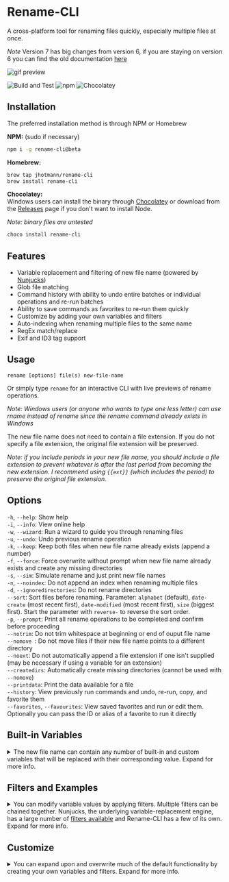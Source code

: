 <!--TODO document this https://apple.stackexchange.com/questions/40734/why-is-my-host-name-wrong-at-the-terminal-prompt-when-connected-to-a-public-wifi-->
# Rename-CLI
A cross-platform tool for renaming files quickly, especially multiple files at once.

*Note* Version 7 has big changes from version 6, if you are staying on version 6 you can find the old documentation [here](docs/README6.md)

![gif preview](images/rename.gif)

![Build and Test](https://github.com/jhotmann/node-rename-cli/workflows/Build%20and%20Test/badge.svg?branch=master) ![npm](https://img.shields.io/npm/dt/rename-cli?color=cb3837&label=npm%20downloads&logo=npm) ![Chocolatey](https://img.shields.io/chocolatey/dt/rename-cli?color=5c9fd8&label=chocolatey%20downloads&logo=chocolatey)

## Installation
The preferred installation method is through NPM or Homebrew

**NPM:** (sudo if necessary)
```sh
npm i -g rename-cli@beta
```

**Homebrew:**
```sh
brew tap jhotmann/rename-cli
brew install rename-cli
```

**Chocolatey:**  
Windows users can install the binary through [Chocolatey](https://chocolatey.org/) or download from the [Releases](https://github.com/jhotmann/node-rename-cli/releases) page if you don't want to install Node.

*Note: binary files are untested*

```sh
choco install rename-cli
```  

## Features
- Variable replacement and filtering of new file name (powered by [Nunjucks](https://mozilla.github.io/nunjucks/templating.html))
- Glob file matching
- Command history with ability to undo entire batches or individual operations and re-run batches
- Ability to save commands as favorites to re-run them quickly
- Customize by adding your own variables and filters
- Auto-indexing when renaming multiple files to the same name
- RegEx match/replace
- Exif and ID3 tag support

## Usage
```rename [options] file(s) new-file-name```

Or simply type `rename` for an interactive CLI with live previews of rename operations.

*Note: Windows users (or anyone who wants to type one less letter) can use rname instead of rename since the rename command already exists in Windows*

The new file name does not need to contain a file extension. If you do not specify a file extension, the original file extension will be preserved.

*Note: if you include periods in your new file name, you should include a file extension to prevent whatever is after the last period from becoming the new extension. I recommend using `{{ext}}` (which includes the period) to preserve the original file extension.*

## Options
 ```-h```, ```--help```: Show help    
 ```-i```, ```--info```: View online help    
 ```-w```, ```--wizard```: Run a wizard to guide you through renaming files    
 ```-u```, ```--undo```: Undo previous rename operation        
 ```-k```, ```--keep```: Keep both files when new file name already exists (append a number)    
 ```-f```, ```--force```: Force overwrite without prompt when new file name already exists and create any missing directories    
 ```-s```, ```--sim```: Simulate rename and just print new file names    
 ```-n```, ```--noindex```: Do not append an index when renaming multiple files    
 ```-d```, ```--ignoredirectories```: Do not rename directories    
 ```--sort```: Sort files before renaming. Parameter: `alphabet` (default), `date-create` (most recent first), `date-modified` (most recent first), `size` (biggest first). Start the parameter with `reverse-` to reverse the sort order.  
 ```-p```, ```--prompt```: Print all rename operations to be completed and confirm before proceeding    
 ```--notrim```: Do not trim whitespace at beginning or end of ouput file name    
 ```--nomove ```: Do not move files if their new file name points to a different directory  
 ```--noext```: Do not automatically append a file extension if one isn't supplied (may be necessary if using a variable for an extension)  
 ```--createdirs```: Automatically create missing directories (cannot be used with `--nomove`)    
 ```--printdata```: Print the data available for a file  
 ```--history```: View previously run commands and undo, re-run, copy, and favorite them  
 ```--favorites```, ```--favourites```: View saved favorites and run or edit them. Optionally you can pass the ID or alias of a favorite to run it directly

## Built-in Variables
<details><summary>The new file name can contain any number of built-in and custom variables that will be replaced with their corresponding value. Expand for more info.</summary>
<p>

 `{{i}}` Index: The index of the file when renaming multiple files to the same name. If you do no include `{{i}}` in your new file name, the index will be appended to the end. Use the `--noindex` option to prevent auto-indexing.

 `{{f}}` File name: The original name of the file.

 `{{p}}` Parent directory: The name of the parent directory.

 `{{isDirectory}}` Is directory: true/false. Useful for conditionally adding a file extension to files and not directories with `{% if isDirectory %}...`

 `{{os.x}}` Operating System: Information about the OS/user. Replace `x` with `homedir`, `hostname`, `platform`, or `user`

 `{{date.x}}` Dates: Insert a date. Replace `x` with `current` (the current date/time), `create` (the file's created date/time), `access` (the file's last accessed date/time) or `modify` (the file's last modified date/time)

 `{{g}}` GUID: A pseudo-random globally unique identifier.

 `{{exif.x}}` EXIF: Photo EXIF Information. Replace `x` with `iso`, `fnum`, `exposure`, `date`, `width`, or `height`

 `{{id3.x}}` ID3: Gets ID3 tags from MP3 files. Replace `x` with `title`, `artist`, `album`, `track`, `totalTracks`, or `year`

You can also add your own variables. See the [Customize](#customize) section for more info.

</p>
</details>

## Filters and Examples
<details><summary>You can modify variable values by applying filters. Multiple filters can be chained together. Nunjucks, the underlying variable-replacement engine, has a large number of <a href="https://mozilla.github.io/nunjucks/templating.html#builtin-filters">filters available</a> and Rename-CLI has a few of its own. Expand for more info.</summary>
<p>

String case manipulation
  - `{{f|lower}}` - `Something Like This.txt → something like this.txt`
  - `{{f|upper}}` - `Something Like This.txt → SOMETHING LIKE THIS.txt`
  - `{{f|camel}}` - `Something Like This.txt → somethingLikeThis.txt`
  - `{{f|pascal}}` - `Something Like This.txt → SomethingLikeThis.txt`

-----

`replace('something', 'replacement')` - replace a character or string with something else.

```sh
rename "bills file.pdf" "{{ f | replace('bill', 'mary') | pascal }}"

bills file.pdf → MarysFile.pdf
```

-----

`date` - format a date to a specific format, the default is `YYYYMMDD` if no parameter is passed. To use your own format, simply pass the format as a string parameter to the date filter. Formatting options can be found [here](https://momentjs.com/docs/#/displaying/format/).

  ```sh
  rename *.txt "{{ date.current | date }}-{{f}}"

  a.txt → 20200502-a.txt
  b.txt → 20200502-b.txt
  c.txt → 20200502-c.txt

  rename *.txt "{{ date.current | date('MM-DD-YYYY') }}-{{f}}"

  a.txt → 05-02-2020-a.txt
  b.txt → 05-02-2020-b.txt
  c.txt → 05-02-2020-c.txt
  ```

  -----

`match(RegExp[, flags, group num/name])` - match substring(s) using a regular expression. The only required parameter is the regular expression (as a string), it also allows for an optional parameter `flags` (a string containing any or all of the flags: g, i, m, s, u, and y, more info [here](https://developer.mozilla.org/en-US/docs/Web/JavaScript/Reference/Global_Objects/RegExp/RegExp#Parameters)), and an optional parameter of the `group` number or name. *Named groups cannot be used with the global flag.*

```sh
rename *ExpenseReport* "archive/{{ f | match('^.+(?=Expense)') }}/ExpenseReport.docx" --createdirs

JanuaryExpenseReport.docx → archive/January/ExpenseReport.docx
MarchExpenseReport.docx → archive/March/ExpenseReport.docx
```

-----

`regexReplace(RegExp[, flags, replacement])` - replace the first regex match with the `replacement` string. To replace all regex matches, pass the `g` flag. `flags` and `replacement` are optional, the default value for replacement is an empty string.

```sh
rename test/* "{{ f | regexReplace('(^|e)e', 'g', 'E') }}"

test/eight.txt → Eight.txt
test/eighteen.txt → EightEn.txt
test/eleven.txt → Eleven.txt
```

-----

`padNumber(length)` - put leading zeroes in front of a number until it is `length` digits long. If `length` is a string it will use the string's length.

```sh
rename Absent\ Sounds/* "{{id3.year}}/{{id3.artist}}/{{id3.album}}/{{ id3.track | padNumber(id3.totalTracks) }} - {{id3.title}}{{ext}}"

Absent Sounds/Am I Alive.mp3 → 2014/From Indian Lakes/Absent Sounds/05 - Am I Alive.mp3
Absent Sounds/Awful Things.mp3 → 2014/From Indian Lakes/Absent Sounds/07 - Awful Things.mp3
Absent Sounds/Breathe, Desperately.mp3 → 2014/From Indian Lakes/Absent Sounds/03 - Breathe, Desperately.mp3
Absent Sounds/Come In This Light.mp3 → 2014/From Indian Lakes/Absent Sounds/01 - Come In This Light.mp3
Absent Sounds/Fog.mp3 → 2014/From Indian Lakes/Absent Sounds/10 - Fog.mp3
Absent Sounds/Ghost.mp3 → 2014/From Indian Lakes/Absent Sounds/06 - Ghost.mp3
Absent Sounds/Label This Love.mp3 → 2014/From Indian Lakes/Absent Sounds/02 - Label This Love.mp3
Absent Sounds/Runner.mp3 → 2014/From Indian Lakes/Absent Sounds/08 - Runner.mp3
Absent Sounds/Search For More.mp3 → 2014/From Indian Lakes/Absent Sounds/09 - Search For More.mp3
Absent Sounds/Sleeping Limbs.mp3 → 2014/From Indian Lakes/Absent Sounds/04 - Sleeping Limbs.mp3
```

</p>
</details>

## Customize
<details><summary>You can expand upon and overwrite much of the default functionality by creating your own variables and filters. Expand for more info.</summary>
<p>

### Variables
The first time you run the rename command a file will be created at `~/.rename/userData.js`, this file can be edited to add new variables that you can access with `{{variableName}}` in your new file name. You can also override the built-in variables by naming your variable the same. The userData.js file contains some examples.

```js
// These are some helpful libraries already included in rename-cli
// All the built-in nodejs libraries are also available
// const exif = require('jpeg-exif'); // https://github.com/zhso/jpeg-exif
// const fs = require('fs-extra'); // https://github.com/jprichardson/node-fs-extra
// const n2f = require('num2fraction'); // https://github.com/yisibl/num2fraction
// const moment = require('moment'); // https://momentjs.com/

module.exports = function(fileObj, descriptions) {
  let returnData = {};
  let returnDescriptions = {};

  // Put your code here to add properties to returnData
  // this data will then be available in your output file name
  // for example: returnData.myName = 'Your Name Here';
  // or: returnData.backupDir = 'D:/backup';

  // Optionally, you can describe a variable and have it show when printing help information
  // add the same path as a variable to the returnDescriptions object with a string description
  // for example: returnDescriptions.myName = 'My full name';
  // or: returnDescriptions.backupDir = 'The path to my backup directory';

  if (!descriptions) return returnData;
  else return returnDescriptions;
};
```

The fileObj that is passed to the function will look something like this:

```
{
  root: '/',
  dir: '/Users/myusername/Projects/node-rename-cli/test',
  base: 'somefile.txt',
  ext: '.txt',
  name: 'somefile',
  isDirectory: false,
  newName: 'the-new-name-of-the-file',
  newNameExt: '.txt',
  options: {
    regex: false,
    keep: false,
    force: false,
    simulate: true,
    prompt: false,
    verbose: false,
    noIndex: false,
    noTrim: false,
    ignoreDirectories: false,
    noMove: false,
    createDirs: false,
    noExt: false,
    noUndo: false,
    sort: false
  },
  size: 21,
  dateCreate: 1588887960364.1008,
  dateModify: 1588887960364.2664
}
```

### Filters
The first time you run the rename command a file will be created at `~/.rename/userFilters.js`, this file can be edited to add new filters that you can access with `{{someVariable | myNewFilter}}` in your new file name.

One place custom filters can be really handy is if you have files that you often receive in some weird format and you then convert them to your own desired format. Instead of writing some long, complex new file name, just write your own filter and make the new file name `{{f|myCustomFilterName}}`. You can harness the power of code to do really complex things without having to write a complex command.

Each filter should accept a parameter that contains the value of the variable passed to the filter (`str` in the example below). You can optionally include more of your own parameters as well. The function should also return a string that will then be inserted into the new file name (or passed to another filter if they are chained). The userFilters.js file contains some examples.

```js
// Uncomment the next line to create an alias for any of the default Nunjucks filters https://mozilla.github.io/nunjucks/templating.html#builtin-filters
// const defaultFilters = require('../nunjucks/src/filters');
// These are some helpful libraries already included in rename-cli
// All the built-in nodejs libraries are also available
// const exif = require('jpeg-exif'); // https://github.com/zhso/jpeg-exif
// const fs = require('fs-extra'); // https://github.com/jprichardson/node-fs-extra
// const n2f = require('num2fraction'); // https://github.com/yisibl/num2fraction
// const moment = require('moment'); // https://momentjs.com/

module.exports = {
  // Create an alias for a built-in filter
  // big: defaultFilters.upper,
  // Create your own filter
  // match: function(str, regexp, flags) {
  //   if (regexp instanceof RegExp === false) {
  //     regexp = new RegExp(regexp, flags);
  //   }
  //   return str.match(regexp);
  // }
};
```

</p>
</details>